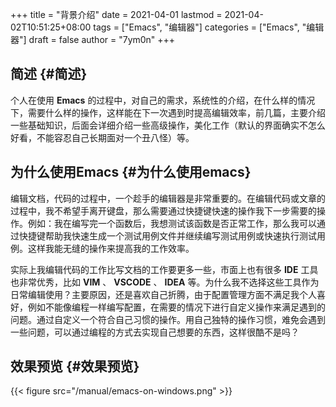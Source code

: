 +++
title = "背景介绍"
date = 2021-04-01
lastmod = 2021-04-02T10:51:25+08:00
tags = ["Emacs", "编辑器"]
categories = ["Emacs", "编辑器"]
draft = false
author = "7ym0n"
+++

## 简述 {#简述}

个人在使用 **Emacs** 的过程中，对自己的需求，系统性的介绍，在什么样的情况下，需要什么样的操作，这样能在下一次遇到时提高编辑效率，前几篇，主要介绍一些基础知识，后面会详细介绍一些高级操作，美化工作（默认的界面确实不怎么好看，不能容忍自己长期面对一个丑八怪）等。


## 为什么使用Emacs {#为什么使用emacs}

编辑文档，代码的过程中，一个趁手的编辑器是非常重要的。在编辑代码或文章的过程中，我不希望手离开键盘，那么需要通过快捷键快速的操作我下一步需要的操作。例如：我在编写完一个函数后，我想测试该函数是否正常工作，那么我可以通过快捷键帮助我快速生成一个测试用例文件并继续编写测试用例或快速执行测试用例。这样我能无缝的操作来提高我的工作效率。

实际上我编辑代码的工作比写文档的工作要更多一些，市面上也有很多 **IDE** 工具也非常优秀，比如 **VIM** 、 **VSCODE** 、 **IDEA** 等。为什么我不选择这些工具作为日常编辑使用？主要原因，还是喜欢自己折腾，由于配置管理方面不满足我个人喜好，例如不能像编程一样编写配置，在需要的情况下进行自定义操作来满足遇到的问题。通过自定义一个符合自己习惯的操作。用自己独特的操作习惯，难免会遇到一些问题，可以通过编程的方式去实现自己想要的东西，这样很酷不是吗？


## 效果预览 {#效果预览}

{{< figure src="/manual/emacs-on-windows.png" >}}
